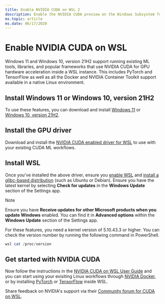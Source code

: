 ```yaml
---
title: Enable NVIDIA CUDA on WSL 2
description: Enable the NVIDIA CUDA preview on the Windows Subsystem for Linux
ms.topic: article
ms.date: 06/17/2020
---
```


# Enable NVIDIA CUDA on WSL

Windows 11 and Windows 10, version 21H2 support running existing ML tools, libraries, and popular frameworks that use NVIDIA CUDA for GPU hardware acceleration inside a WSL instance. This includes PyTorch and TensorFlow as well as all the Docker and NVIDIA Container Toolkit support available in a native Linux environment.

## Install Windows 11 or Windows 10, version 21H2

To use these features, you can download and install [Windows 11](https://microsoft.com/software-download/windows11) or [Windows 10, version 21H2](https://microsoft.com/software-download/windows10).

## Install the GPU driver 

Download and install the [NVIDIA CUDA enabled driver for WSL](https://www.nvidia.com/download/index.aspx) to use with your existing CUDA ML workflows. 

## Install WSL

Once you've installed the above driver, ensure you [enable WSL](/windows/wsl/install-win10) and [install a glibc-based distribution](/windows/wsl/install-win10#install-your-linux-distribution-of-choice) (such as Ubuntu or Debian). Ensure you have the latest kernel by selecting **Check for updates** in the **Windows Update** section of the Settings app. 

> [!NOTE]
> Ensure you have **Receive updates for other Microsoft products when you update Windows** enabled. You can find it in **Advanced options** within the **Windows Update** section of the Settings app. 

For these features, you need a kernel version of 5.10.43.3 or higher. You can check the version number by running the following command in PowerShell. 

```powershell
wsl cat /proc/version
```

## Get started with NVIDIA CUDA

Now follow the instructions in the [NVIDIA CUDA on WSL User Guide](https://docs.nvidia.com/cuda/wsl-user-guide/index.html#getting-started-with-cuda-on-wsl) and you can start using your exisiting Linux workflows through [NVIDIA Docker](https://github.com/NVIDIA/nvidia-docker), or by installing [PyTorch](https://pytorch.org/get-started/locally/) or [TensorFlow](https://www.tensorflow.org/install/gpu) inside WSL. 

Share feedback on NVIDIA's support via their [Community forum for CUDA on WSL](https://forums.developer.nvidia.com/c/accelerated-computing/cuda/cuda-on-windows-subsystem-for-linux-wsl-2/303).

